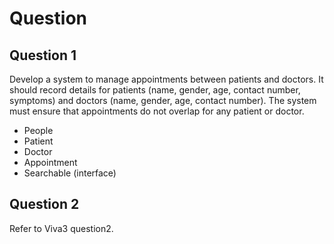 # Question

## Question 1

Develop a system to manage appointments between patients and doctors. It should record details for patients (name, gender, age, contact number, symptoms) and doctors (name, gender, age, contact number). The system must ensure that appointments do not overlap for any patient or doctor.

- People
- Patient
- Doctor
- Appointment
- Searchable (interface)

## Question 2

Refer to Viva3 question2.